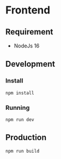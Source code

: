 # Frontend

## Requirement

- NodeJs 16

## Development 

### Install

```
npm install
```

### Running

```
npm run dev
```

## Production

```
npm run build
```